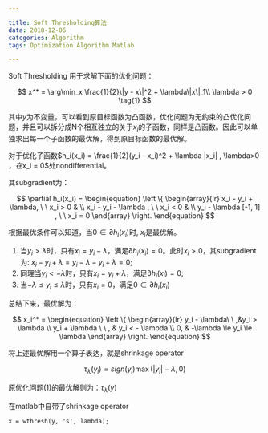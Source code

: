 ```yaml
---  

title: Soft Thresholding算法  
data: 2018-12-06  
categories: Algorithm  
tags: Optimization Algorithm Matlab  

---  
```


Soft Thresholding 用于求解下面的优化问题：  

$$
x^* = \arg\min_x \frac{1}{2}\|y - x\|^2 + \lambda\|x\|_1\\
\lambda > 0 \tag{1}
$$
  

其中$y$为不变量，可以看到原目标函数为凸函数，优化问题为无约束的凸优化问题，并且可以拆分成N个相互独立的关于$x_i$的子函数，同样是凸函数。因此可以单独求出每一个子函数的最优解，得到原目标函数的最优解。  

对于优化子函数$h_i(x_i) = \frac{1}{2}(y_i - x_i)^2 + \lambda |x_i| ,
\lambda>0 $，在$x_i = 0$处nondifferential。  

其subgradient为：  

$$
\partial h_i(x_i) = 
\begin{equation}
\left \{ \begin{array}{lr}
x_i - y_i + \lambda, \ \ x_i > 0 & \\
x_i - y_i - \lambda , \ \ x_i < 0 & \\
y_i - \lambda [-1, 1] , \ \ x_i = 0
\end{array}
\right.
\end{equation}
$$  

根据最优条件可以知道，当$0 \in \partial h_i(x_i)$时, $x_i$是最优解。

1.  当$y_i > \lambda$时，只有$x_i = y_i - \lambda$，满足$\partial h_i(x_i) = 0$。此时$x_i > 0$，其subgradient为:  $x_i - y_i + \lambda = y_i - \lambda - y_i + \lambda = 0$;
2.  同理当$y_i < -\lambda$时，只有$x_i = y_i + \lambda$，满足$\partial h_i(x_i) = 0$;
3.  当$-\lambda \le y_i \le \lambda$时，只有$x_i = 0$，满足$0 \in \partial h_i(x_i)$  

总结下来，最优解为：  

$$
x_i^*  = 
\begin{equation}
\left
\{
\begin{array}{lr}
y_i - \lambda\ \ ,&y_i > \lambda  \\
y_i + \lambda \ \ , & y_i < - \lambda  \\
0, & -\lambda \le y_i \le \lambda
\end{array}
\right.
\end{equation}
$$  

将上述最优解用一个算子表达，就是shrinkage operator  

$$
\tau_{\lambda}(y_i) = sign(y_i)\max(|y_i| - \lambda, 0)
$$  

原优化问题$(1)$的最优解则为：$\tau_{\lambda}(y)$  

在matlab中自带了shrinkage operator  

	x = wthresh(y, 's', lambda);
